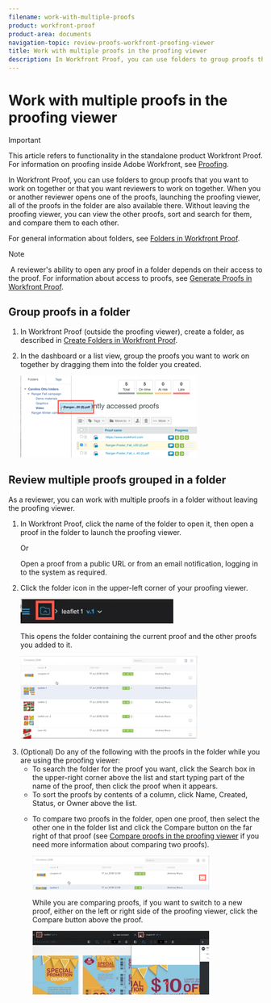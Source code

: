 ```yaml
---
filename: work-with-multiple-proofs
product: workfront-proof
product-area: documents
navigation-topic: review-proofs-workfront-proofing-viewer
title: Work with multiple proofs in the proofing viewer
description: In Workfront Proof, you can use folders to group proofs that you want to work on together or that you want reviewers to work on together. When you or another reviewer opens one of the proofs, launching the proofing viewer, all of the proofs in the folder are also available there. Without leaving the proofing viewer, you can view the other proofs, sort and search for them, and compare them to each other.
---
```


# Work with multiple proofs in the proofing viewer

>[!IMPORTANT]
>
>This article refers to functionality in the standalone product Workfront Proof. For information on proofing inside Adobe Workfront, see [Proofing](../../../review-and-approve-work/proofing/proofing.md).

In Workfront Proof, you can use folders to group proofs that you want to work on together or that you want reviewers to work on together. When you or another reviewer opens one of the proofs, launching the proofing viewer, all of the proofs in the folder are also available there. Without leaving the proofing viewer, you can view the other proofs, sort and search for them, and compare them to each other.

For general information about folders, see [Folders in Workfront Proof](../../../workfront-proof/wp-work-proofsfiles/organize-your-work/folders.md).

>[!NOTE]
>
>&nbsp;A reviewer's ability to open any proof in a folder depends on their access to the proof.&nbsp;For information about access to proofs, see [Generate Proofs in Workfront Proof](../../../workfront-proof/wp-work-proofsfiles/create-proofs-and-files/generate-proofs.md).

## Group proofs in a folder

<ol> 
 <li value="1">In Workfront Proof (outside the proofing viewer), create a folder, as described in <a href="../../../workfront-proof/wp-work-proofsfiles/organize-your-work/create-folders.md" class="MCXref xref">Create Folders in Workfront Proof</a>.</li> 
 <li value="2"> <p>In the dashboard or a list view, group the proofs you want to work on together by dragging them into the folder you created.</p> <p> <img src="assets/drag-proof-to-folder-350x162.png" alt="Drag_proof_to_folder.png" style="width: 350;height: 162;"> </p> </li> 
</ol>

## Review multiple proofs grouped in a folder

As a reviewer, you can work with multiple proofs in a folder without leaving the proofing viewer.

<ol> 
 <li value="1"> <p>In Workfront Proof, click the name of the folder to open it, then open a proof in the folder to launch the proofing viewer.</p> <p>Or</p> <p>Open a proof from a public URL or from an email notification, logging in to the system as required.&nbsp;</p> </li> 
 <li value="2"> <p>Click the folder icon in the upper-left corner of your proofing viewer.</p> <p> <img src="assets/folder-icon-in-proofing-viewer.png" alt="Folder_icon_in_proofing_viewer.png"> </p> <p>This opens the folder containing the current proof and the other proofs you added to it.</p> <p> <img src="assets/folder-containing-proofs-in-proofing-viewer-350x164.png" alt="Folder_containing_proofs_in_proofing_viewer.png" style="width: 350;height: 164;"> </p> </li> 
 <li value="3">(Optional) Do any of the following with the proofs in the folder while you are using the proofing viewer: 
  <ul>
   <li>To search the folder for the proof you want, click the <span class="bold">Search</span> box in the upper-right corner above the list and start typing part of the name of the proof, then click the proof when it appears.</li>
   <li>To sort the proofs by contents of a column, click <span class="bold">Name</span>, <span class="bold">Created</span>, <span class="bold">Status</span>, or&nbsp;<span class="bold">Owner</span> above the list.&nbsp;</li>
   <li><p>To compare two proofs in the folder, open one proof, then select the other one in the folder list and click the Compare button on the far right of that proof (see <a href="../../../workfront-proof/wp-work-proofsfiles/review-proofs-wpv/compare-proofs.md" class="MCXref xref">Compare proofs in the proofing viewer</a>&nbsp;if you need more information about comparing two proofs).</p><p><img src="assets/compare-button-350x67.png" alt="Compare_button_in_folder_list_in_proofing_viewer.png" style="width: 350;height: 67;"></p><p>While you are comparing proofs, if you want to switch to a new proof, either on the left or right side of the proofing viewer, click the Compare button above the proof.</p><p><img src="assets/mceclip0-350x126.png" style="width: 350;height: 126;"></p></li>
  </ul></li> 
</ol>

